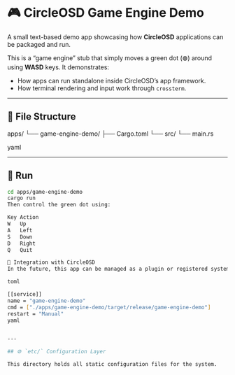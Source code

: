 # 🎮 CircleOSD Game Engine Demo

A small text-based demo app showcasing how **CircleOSD** applications can be packaged and run.

This is a “game engine” stub that simply moves a green dot (`🟢`) around using **WASD** keys.
It demonstrates:
- How apps can run standalone inside CircleOSD’s app framework.
- How terminal rendering and input work through `crossterm`.

---

## 🧱 File Structure
apps/
└── game-engine-demo/
├── Cargo.toml
└── src/
└── main.rs

yaml


---

## 🚀 Run
```bash
cd apps/game-engine-demo
cargo run
Then control the green dot using:

Key	Action
W	Up
A	Left
S	Down
D	Right
Q	Quit

🧩 Integration with CircleOSD
In the future, this app can be managed as a plugin or registered system app, for example:

toml

[[service]]
name = "game-engine-demo"
cmd = ["./apps/game-engine-demo/target/release/game-engine-demo"]
restart = "Manual"
yaml


---

## ⚙️ `etc/` Configuration Layer

This directory holds all static configuration files for the system.
